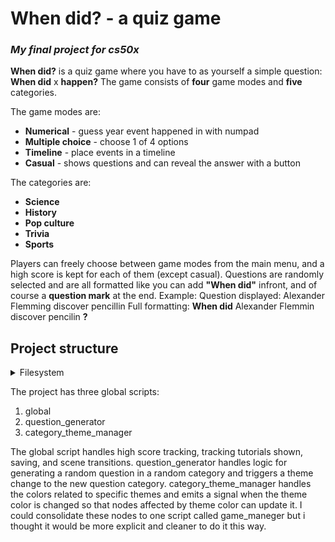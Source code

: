 # When did? - a quiz game
### *My final project for cs50x*

**When did?** is a quiz game where you have to as yourself a simple question: **When did** x **happen?** The game consists of **four** game modes and **five** categories. 

The game modes are:
- **Numerical** - guess year event happened in with numpad
- **Multiple choice** - choose 1 of 4 options
- **Timeline** - place events in a timeline
- **Casual** - shows questions and can reveal the answer with a button

The categories are:
- **Science**	
- **History**
- **Pop culture**
- **Trivia**
- **Sports**

Players can freely choose between game modes from the main menu, and a high score is kept for each of them (except casual). Questions are randomly selected and are all formatted like you can add **"When did"** infront, and of course a **question mark** at the end. Example:
Question displayed: Alexander Flemming discover pencillin
Full formatting: **When did** Alexander Flemmin discover pencilin **?**







## Project structure
<details>
<summary>Filesystem</summary>

res://  
├── addons/  
│ └── AdmobPlugin/  
├── android/  
├── game/  
│ ├── main menu.tscn  
│ ├── main_menu.gd  
│ └── screen_transition_anim.tscn  
├── Global/  
│ ├── category theme manager.gd  
│ ├── global.gd  
│ ├── question_generator.gd  
│ ├── question_generator.tscn  
│ └── theme_manager.tscn  
├── questions/  
│ ├── source/  
│ ├── question_loader.gd  
│ └── question_loader.tres  
├── scenes/  
│ ├── card all category/  
│ ├── casual card/  
│ ├── high scores/  
│ ├── shared/  
│ ├── single category card/  
│ └── timeline/  
├── visual/  
│ ├── background/  
│ ├── shader/  
│ ├── themes/  
│ │ ├── multiple category card/  
│ │ └── single category card/  
│ ├── answer button.tres  
│ ├── card bg default.tres  
│ ├── visual orgin/  
│ ├── border timer texture.png  
│ └── when didi card game logo.png  
├── export_presets.cfg  
├── icon.svg  
├── Notes.txt  
└── temp.tscn
</details>

The project has three global scripts:

 1. global
 2. question_generator
 3. category_theme_manager
 
 The global script handles high score tracking, tracking tutorials shown, saving, and scene transitions. question_generator handles logic for generating a random question in a random category and triggers a theme change to the new question category. category_theme_manager handles the colors related to specific themes and emits a signal when the theme color is changed so that nodes affected by theme color can update it. I could consolidate these nodes to one script called game_maneger but i thought it would be more explicit and cleaner to do it this way.
